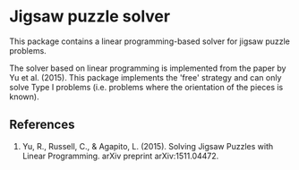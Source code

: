 # Jigsaw puzzle solver
This package contains a linear programming-based solver for jigsaw puzzle 
problems.

The solver based on linear programming is implemented from the paper by 
Yu et al. (2015). This package implements the 'free' strategy and can only 
solve Type I problems (i.e. problems where the orientation of the pieces is 
known).

## References
1. Yu, R., Russell, C., & Agapito, L. (2015). Solving Jigsaw Puzzles with
    Linear Programming. arXiv preprint arXiv:1511.04472.
